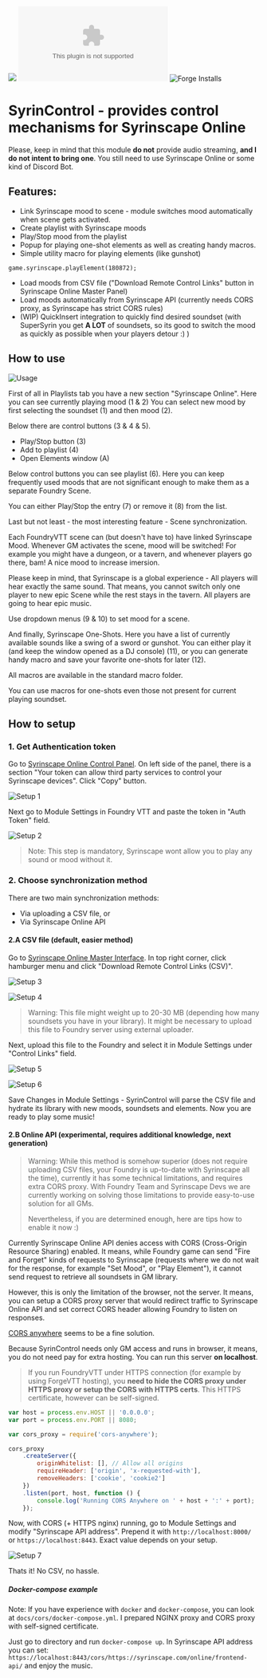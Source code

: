 ![](https://img.shields.io/badge/Foundry-v0.8.6-informational)
![Latest Release Download Count](https://img.shields.io/github/downloads/frondeus/fvtt-syrin-control/latest/module.zip)
![Forge Installs](https://img.shields.io/badge/dynamic/json?label=Forge%20Installs&query=package.installs&suffix=%25&url=https%3A%2F%2Fforge-vtt.com%2Fapi%2Fbazaar%2Fpackage%2Ffvtt-syrin-control&colorB=4aa94a)

# SyrinControl - provides control mechanisms for Syrinscape Online

Please, keep in mind that this module **do not** provide audio streaming, **and I do not intent to bring one**. You still need to use Syrinscape Online or some kind of Discord Bot.

## Features:

- Link Syrinscape mood to scene - module switches mood automatically when scene gets activated.
- Create playlist with Syrinscape moods
- Play/Stop mood from the playlist
- Popup for playing one-shot elements as well as creating handy macros.
- Simple utility macro for playing elements (like gunshot)

```
game.syrinscape.playElement(180872);
```

- Load moods from CSV file ("Download Remote Control Links" button in Syrinscape Online Master Panel)
- Load moods automatically from Syrinscape API (currently needs CORS proxy, as Syrinscape has strict CORS rules)
- (WIP) QuickInsert integration to quickly find desired soundset (with SuperSyrin you get **A LOT** of soundsets, so its good to switch the mood as quickly as possible when your players detour :) )

## How to use

![Usage](https://user-images.githubusercontent.com/1165825/142780722-85a9163b-4afa-4f61-b2be-df89519194e0.png)

First of all in Playlists tab you have a new section "Syrinscape Online".
Here you can see currently playing mood (1 & 2)
You can select new mood by first selecting the soundset (1) and then mood (2).

Below there are control buttons (3 & 4 & 5).

- Play/Stop button (3)
- Add to playlist (4)
- Open Elements window (A)

Below control buttons you can see playlist (6). Here you can keep frequently used moods that are not significant enough to make them as a separate Foundry Scene.

You can either Play/Stop the entry (7) or remove it (8) from the list.

Last but not least - the most interesting feature - Scene synchronization.

Each FoundryVTT scene can (but doesn't have to) have linked Syrinscape Mood. Whenever GM activates the scene, mood will be switched!
For example you might have a dungeon, or a tavern, and whenever players go there, bam! A nice mood to increase imersion.

Please keep in mind, that Syrinscape is a global experience - All players will hear exactly the same sound.
That means, you cannot switch only one player to new epic Scene while the rest stays in the tavern. All players are going to hear epic music.

Use dropdown menus (9 & 10) to set mood for a scene.

And finally, Syrinscape One-Shots. Here you have a list of currently available sounds like a swing of a sword or gunshot. You can either play it (and keep the window opened as a DJ console) (11), or you can generate handy macro and save your favorite one-shots for later (12).

All macros are available in the standard macro folder.

You can use macros for one-shots even those not present for current playing soundset.

## How to setup

### 1. Get Authentication token

Go to [Syrinscape Online Control Panel](https://syrinscape.com/online/cp).
On left side of the panel, there is a section "Your token can allow third party services to control your Syrinscape devices".
Click "Copy" button.

![Setup 1](https://user-images.githubusercontent.com/1165825/142780736-70118de0-32bc-4cd7-8d95-055cd44dc054.png)

Next go to Module Settings in Foundry VTT and paste the token in "Auth Token" field.

![Setup 2](https://user-images.githubusercontent.com/1165825/142780756-4e4a23b7-b511-4e22-afbd-8012435e59b1.png)

> Note: This step is mandatory, Syrinscape wont allow you to play any sound or mood without it.

### 2. Choose synchronization method

There are two main synchronization methods:

- Via uploading a CSV file, or
- Via Syrinscape Online API

#### 2.A CSV file (default, easier method)

Go to [Syrinscape Online Master Interface](https://syrinscape.com/online/master/#/).
In top right corner, click hamburger menu and click "Download Remote Control Links (CSV)".

![Setup 3](https://user-images.githubusercontent.com/1165825/142780769-a4a6ea4c-8372-4580-a31e-190578e8f83f.png)

![Setup 4](https://user-images.githubusercontent.com/1165825/142780784-e0513ba6-877c-4a28-8041-72410cb49936.png)

> Warning: This file might weight up to 20-30 MB (depending how many soundsets you have in your library).
> It might be necessary to upload this file to Foundry server using external uploader.

Next, upload this file to the Foundry and select it in Module Settings under "Control Links" field.

![Setup 5](https://user-images.githubusercontent.com/1165825/142780804-459a78f3-6947-4172-9a22-e95c373b90a1.png)

![Setup 6](https://user-images.githubusercontent.com/1165825/142780821-523ffa34-4ec0-4ecc-9ea6-c7cef86883b6.png)

Save Changes in Module Settings - SyrinControl will parse the CSV file and hydrate its library with new moods, soundsets and elements.
Now you are ready to play some music!

#### 2.B Online API (experimental, requires additional knowledge, next generation)

> Warning: While this method is somehow superior (does not require uploading CSV files, your Foundry is up-to-date with Syrinscape all the time), currently it has some technical limitations, and requires extra CORS proxy.
> With Foundry Team and Syrinscape Devs we are currently working on solving those limitations to provide easy-to-use solution for all GMs.
>
> Nevertheless, if you are determined enough, here are tips how to enable it now :)

Currently Syrinscape Online API denies access with CORS (Cross-Origin Resource Sharing) enabled.
It means, while Foundry game can send "Fire and Forget" kinds of requests to Syrinscape (requests where we do not wait for the response, for example "Set Mood", or "Play Element"), it cannot send request to retrieve all soundsets in GM library.

However, this is only the limitation of the browser, not the server. It means, you can setup a CORS proxy server that would redirect traffic to Syrinscape Online API and set correct CORS header allowing Foundry to listen on responses.

[CORS anywhere](https://github.com/Rob--W/cors-anywhere) seems to be a fine solution.

Because SyrinControl needs only GM access and runs in browser, it means, you do not need pay for extra hosting.
You can run this server **on localhost**.

> If you run FoundryVTT under HTTPS connection (for example by using ForgeVTT hosting), you **need to hide the CORS proxy under HTTPS proxy or setup the CORS with HTTPS certs**. This HTTPS certificate, however can be self-signed.

```javascript
var host = process.env.HOST || '0.0.0.0';
var port = process.env.PORT || 8080;

var cors_proxy = require('cors-anywhere');

cors_proxy
	.createServer({
		originWhitelist: [], // Allow all origins
		requireHeader: ['origin', 'x-requested-with'],
		removeHeaders: ['cookie', 'cookie2']
	})
	.listen(port, host, function () {
		console.log('Running CORS Anywhere on ' + host + ':' + port);
	});
```

Now, with CORS (+ HTTPS nginx) running, go to Module Settings and modify "Syrinscape API address".
Prepend it with `http://localhost:8000/` or `https://localhost:8443`. Exact value depends on your setup.

![Setup 7](https://user-images.githubusercontent.com/1165825/142780850-bbbf2948-f512-40e0-b5fb-e7942a1748c6.png)

Thats it! No CSV, no hassle.

##### Docker-compose example

Note: If you have experience with `docker` and `docker-compose`, you can look at `docs/cors/docker-compose.yml`.
I prepared NGINX proxy and CORS proxy with self-signed certificate.

Just go to directory and run `docker-compose up`.
In Syrinscape API address you can set: `https://localhost:8443/cors/https://syrinscape.com/online/frontend-api/` and enjoy the music.
